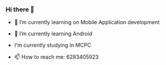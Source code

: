 ### Hi there 👋



- 🔭 I’m currently learning on Mobile Application development
- 🌱 I’m currently learning Android
- I'm currently studying in MCPC


- 📫 How to reach me: 6283405923

